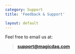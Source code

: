 ```yaml
---
category: Support
title: 'Feedback & Support'

layout: default
---
```


Feel free to email us at:
> **support@magicdaq.com**
